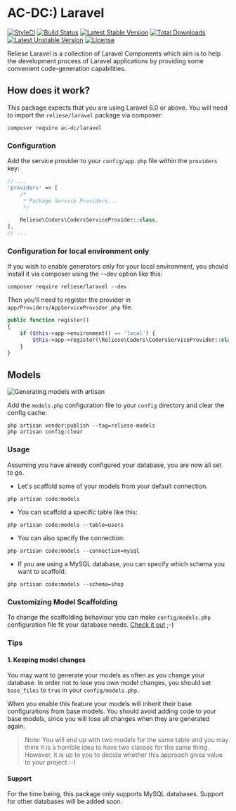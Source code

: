# AC-DC:) Laravel

[![StyleCI](https://styleci.io/repos/71080508/shield?style=flat)](https://styleci.io/repos/71080508)
[![Build Status](https://travis-ci.org/reliese/laravel.svg?branch=master)](https://travis-ci.org/reliese/laravel)
[![Latest Stable Version](https://poser.pugx.org/reliese/laravel/v/stable)](https://packagist.org/packages/reliese/laravel)
[![Total Downloads](https://poser.pugx.org/reliese/laravel/downloads)](https://packagist.org/packages/reliese/laravel)
[![Latest Unstable Version](https://poser.pugx.org/reliese/laravel/v/unstable)](https://packagist.org/packages/reliese/laravel)
[![License](https://poser.pugx.org/reliese/laravel/license)](https://packagist.org/packages/reliese/laravel)

Reliese Laravel is a collection of Laravel Components which aim is 
to help the development process of Laravel applications by 
providing some convenient code-generation capabilities.

## How does it work?

This package expects that you are using Laravel 6.0 or above.
You will need to import the `reliese/laravel` package via composer:

```shell
composer require ac-dc/laravel
```

### Configuration

Add the service provider to your `config/app.php` file within the `providers` key:

```php
// ...
'providers' => [
    /*
     * Package Service Providers...
     */

    Reliese\Coders\CodersServiceProvider::class,
],
// ...
```
### Configuration for local environment only

If you wish to enable generators only for your local environment, you should install it via composer using the --dev option like this:

```shell
composer require reliese/laravel --dev
```

Then you'll need to register the provider in `app/Providers/AppServiceProvider.php` file.

```php
public function register()
{
    if ($this->app->environment() == 'local') {
        $this->app->register(\Reliese\Coders\CodersServiceProvider::class);
    }
}
```

## Models

![Generating models with artisan](https://cdn-images-1.medium.com/max/800/1*hOa2QxORE2zyO_-ZqJ40sA.png "Making artisan code my Eloquent models")

Add the `models.php` configuration file to your `config` directory and clear the config cache:

```shell
php artisan vendor:publish --tag=reliese-models
php artisan config:clear
```

### Usage

Assuming you have already configured your database, you are now all set to go.

- Let's scaffold some of your models from your default connection.

```shell
php artisan code:models
```

- You can scaffold a specific table like this:

```shell
php artisan code:models --table=users
```

- You can also specify the connection:

```shell
php artisan code:models --connection=mysql
```

- If you are using a MySQL database, you can specify which schema you want to scaffold:

```shell
php artisan code:models --schema=shop
```

### Customizing Model Scaffolding

To change the scaffolding behaviour you can make `config/models.php` configuration file
fit your database needs. [Check it out](https://github.com/ac-dc/laravel/blob/master/config/models.php) ;-)

### Tips

#### 1. Keeping model changes

You may want to generate your models as often as you change your database. In order
not to lose you own model changes, you should set `base_files` to `true` in your `config/models.php`.

When you enable this feature your models will inherit their base configurations from
base models. You should avoid adding code to your base models, since you
will lose all changes when they are generated again.

> Note: You will end up with two models for the same table and you may think it is a horrible idea 
to have two classes for the same thing. However, it is up to you
to decide whether this approach gives value to your project :-)

#### Support

For the time being, this package only supports MySQL databases. Support for other databases will be added soon.
